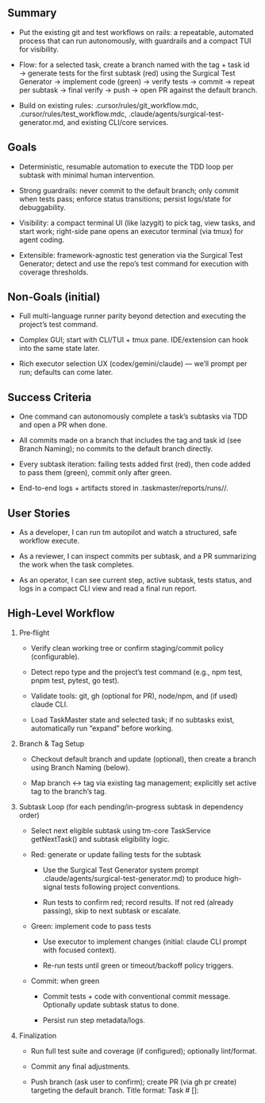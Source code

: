 ## Summary

- Put the existing git and test workflows on rails: a repeatable, automated process that can run autonomously, with guardrails and a compact TUI for visibility.

- Flow: for a selected task, create a branch named with the tag + task id → generate tests for the first subtask (red) using the Surgical Test Generator → implement code (green) → verify tests → commit → repeat per subtask → final verify → push → open PR against the default branch.

- Build on existing rules: .cursor/rules/git_workflow.mdc, .cursor/rules/test_workflow.mdc, .claude/agents/surgical-test-generator.md, and existing CLI/core services.

## Goals

- Deterministic, resumable automation to execute the TDD loop per subtask with minimal human intervention.

- Strong guardrails: never commit to the default branch; only commit when tests pass; enforce status transitions; persist logs/state for debuggability.

- Visibility: a compact terminal UI (like lazygit) to pick tag, view tasks, and start work; right-side pane opens an executor terminal (via tmux) for agent coding.

- Extensible: framework-agnostic test generation via the Surgical Test Generator; detect and use the repo’s test command for execution with coverage thresholds.

## Non‑Goals (initial)

- Full multi-language runner parity beyond detection and executing the project’s test command.

- Complex GUI; start with CLI/TUI + tmux pane. IDE/extension can hook into the same state later.

- Rich executor selection UX (codex/gemini/claude) — we’ll prompt per run; defaults can come later.

## Success Criteria

- One command can autonomously complete a task’s subtasks via TDD and open a PR when done.

- All commits made on a branch that includes the tag and task id (see Branch Naming); no commits to the default branch directly.

- Every subtask iteration: failing tests added first (red), then code added to pass them (green), commit only after green.

- End-to-end logs + artifacts stored in .taskmaster/reports/runs/<timestamp-or-id>/.

## User Stories

- As a developer, I can run tm autopilot <taskId> and watch a structured, safe workflow execute.

- As a reviewer, I can inspect commits per subtask, and a PR summarizing the work when the task completes.

- As an operator, I can see current step, active subtask, tests status, and logs in a compact CLI view and read a final run report.

## High‑Level Workflow

1) Pre‑flight

   - Verify clean working tree or confirm staging/commit policy (configurable).

   - Detect repo type and the project’s test command (e.g., npm test, pnpm test, pytest, go test).

   - Validate tools: git, gh (optional for PR), node/npm, and (if used) claude CLI.

   - Load TaskMaster state and selected task; if no subtasks exist, automatically run “expand” before working.

2) Branch & Tag Setup

   - Checkout default branch and update (optional), then create a branch using Branch Naming (below).

   - Map branch ↔ tag via existing tag management; explicitly set active tag to the branch’s tag.

3) Subtask Loop (for each pending/in-progress subtask in dependency order)

   - Select next eligible subtask using tm-core TaskService getNextTask() and subtask eligibility logic.

   - Red: generate or update failing tests for the subtask

     - Use the Surgical Test Generator system prompt .claude/agents/surgical-test-generator.md) to produce high-signal tests following project conventions.

     - Run tests to confirm red; record results. If not red (already passing), skip to next subtask or escalate.

   - Green: implement code to pass tests

     - Use executor to implement changes (initial: claude CLI prompt with focused context).

     - Re-run tests until green or timeout/backoff policy triggers.

   - Commit: when green

     - Commit tests + code with conventional commit message. Optionally update subtask status to done.

     - Persist run step metadata/logs.

4) Finalization

   - Run full test suite and coverage (if configured); optionally lint/format.

   - Commit any final adjustments.

   - Push branch (ask user to confirm); create PR (via gh pr create) targeting the default branch. Title format: Task #<id> [<tag>]: <title>.

5) Post‑Run

   - Update task status if desired (e.g., review).

   - Persist run report (JSON + markdown summary) to .taskmaster/reports/runs/<run-id>/.

## Guardrails

- Never commit to the default branch.

- Commit only if all tests (targeted and suite) pass; allow override flags.

- Enforce 80% coverage thresholds (lines/branches/functions/statements) by default; configurable.

- Timebox/model ops and retries; if not green within N attempts, pause with actionable state for resume.

- Always log actions, commands, and outcomes; include dry-run mode.

- Ask before branch creation, pushing, and opening a PR unless --no-confirm is set.

## Integration Points (Current Repo)

- CLI: apps/cli provides command structure and UI components.

  - New command: tm autopilot (alias: task-master autopilot).

  - Reuse UI components under apps/cli/src/ui/components/ for headers/task details/next-task.

- Core services: packages/tm-core

  - TaskService for selection, status, tags.

  - TaskExecutionService for prompt formatting and executor prep.

  - Executors: claude executor and ExecutorFactory to run external tools.

  - Proposed new: WorkflowOrchestrator to drive the autonomous loop and emit progress events.

- Tag/Git utilities: scripts/modules/utils/git-utils.js and scripts/modules/task-manager/tag-management.js for branch→tag mapping and explicit tag switching.

- Rules: .cursor/rules/git_workflow.mdc and .cursor/rules/test_workflow.mdc to steer behavior and ensure consistency.

- Test generation prompt: .claude/agents/surgical-test-generator.md.

## Proposed Components

- Orchestrator (tm-core): WorkflowOrchestrator (new)

  - State machine driving phases: Preflight → Branch/Tag → SubtaskIter (Red/Green/Commit) → Finalize → PR.

  - Exposes an evented API (progress events) that the CLI can render.

  - Stores run state artifacts.

- Test Runner Adapter

  - Detects and runs tests via the project’s test command (e.g., npm test), with targeted runs where feasible.

  - API: runTargeted(files/pattern), runAll(), report summary (failures, duration, coverage), enforce 80% threshold by default.

- Git/PR Adapter

  - Encapsulates git ops: branch create/checkout, add/commit, push.

  - Optional gh integration to open PR; fallback to instructions if gh unavailable.

  - Confirmation gates for branch creation and pushes.

- Prompt/Exec Adapter

  - Uses existing executor service to call the selected coding assistant (initially claude) with tight prompts: task/subtask context, surgical tests first, then minimal code to green.

- Run State + Reporting

  - JSONL log of steps, timestamps, commands, test results.

  - Markdown summary for PR description and post-run artifact.

## CLI UX (MVP)

- Command: tm autopilot [taskId]

  - Flags: --dry-run, --no-push, --no-pr, --no-confirm, --force, --max-attempts <n>, --runner <auto|custom>, --commit-scope <scope>

  - Output: compact header (project, tag, branch), current phase, subtask line, last test summary, next actions.

- Resume: If interrupted, tm autopilot --resume picks up from last checkpoint in run state.

### TUI with tmux (Linear Execution)

- Left pane: Tag selector, task list (status/priority), start/expand shortcuts; “Start” triggers the next task or a selected task.

- Right pane: Executor terminal (tmux split) that runs the coding agent (claude-code/codex). Autopilot can hand over to the right pane during green.

- MCP integration: use MCP tools for task queries/updates and for shell/test invocations where available.

## Prompts (Initial Direction)

- Red phase prompt skeleton (tests):

  - Use .claude/agents/surgical-test-generator.md as the system prompt to generate high-signal failing tests tailored to the project’s language and conventions. Keep scope minimal and deterministic; no code changes yet.

- Green phase prompt skeleton (code):

  - “Make the tests pass by changing the smallest amount of code, following project patterns. Only modify necessary files. Keep commits focused to this subtask.”

## Configuration

- .taskmaster/config.json additions

  - autopilot: { enabled: true, requireCleanWorkingTree: true, commitTemplate: "{type}({scope}): {msg}", defaultCommitType: "feat" }

  - test: { runner: "auto", coverageThresholds: { lines: 80, branches: 80, functions: 80, statements: 80 } }

  - git: { branchPattern: "{tag}/task-{id}-{slug}", pr: { enabled: true, base: "default" } }

## Risks and Mitigations

- Model hallucination/large diffs: restrict prompt scope; enforce minimal changes; show diff previews (optional) before commit.

- Flaky tests: allow retries, isolate targeted runs for speed, then full suite before commit.

- Environment variability: detect runners/tools; provide fallbacks and actionable errors.

- PR creation fails: still push and print manual commands; persist PR body to reuse.

## Open Questions

1) Slugging rules for branch names; any length limits or normalization beyond {slug} token sanitize?

2) PR body standard sections beyond run report (e.g., checklist, coverage table)?

3) Default executor prompt fine-tuning once codex/gemini integration is available.

4) Where to store persistent TUI state (pane layout, last selection) in .taskmaster/state.json?

## Branch Naming

- Include both the tag and the task id in the branch name to make lineage explicit.

- Default pattern: <tag>/task-<id>[-slug] (e.g., master/task-12, tag-analytics/task-4-user-auth).

- Configurable via .taskmaster/config.json: git.branchPattern supports tokens {tag}, {id}, {slug}.

## PR Base Branch

- Use the repository’s default branch (detected via git) unless overridden.

- Title format: Task #<id> [<tag>]: <title>.

## RPG Mapping (Repository Planning Graph)

Functional nodes (capabilities):

- Autopilot Orchestration → drives TDD loop and lifecycle

- Test Generation (Surgical) → produces failing tests from subtask context

- Test Execution + Coverage → runs suite, enforces thresholds

- Git/Branch/PR Management → safe operations and PR creation

- TUI/Terminal Integration → interactive control and visibility via tmux

- MCP Integration → structured task/status/context operations

Structural nodes (code organization):

- packages/tm-core:

  - services/workflow-orchestrator.ts (new)

  - services/test-runner-adapter.ts (new)

  - services/git-adapter.ts (new)

  - existing: task-service.ts, task-execution-service.ts, executors/*

- apps/cli:

  - src/commands/autopilot.command.ts (new)

  - src/ui/tui/ (new tmux/TUI helpers)

- scripts/modules:

  - reuse utils/git-utils.js, task-manager/tag-management.js

- .claude/agents/:

  - surgical-test-generator.md

Edges (data/control flow):

- Autopilot → Test Generation → Test Execution → Git Commit → loop

- Autopilot → Git Adapter (branch, tag, PR)

- Autopilot → TUI (event stream) → tmux pane control

- Autopilot → MCP tools for task/status updates

- Test Execution → Coverage gate → Autopilot decision

Topological traversal (implementation order):

1) Git/Test adapters (foundations)

2) Orchestrator skeleton + events

3) CLI autopilot command and dry-run

4) Surgical test-gen integration and execution gate

5) PR creation, run reports, resumability

## Phased Roadmap

- Phase 0: Spike

  - Implement CLI skeleton tm autopilot with dry-run showing planned steps from a real task + subtasks.

  - Detect test runner (package.json) and git state; render a preflight report.

- Phase 1: Core Rails

  - Implement WorkflowOrchestrator in tm-core with event stream; add Git/Test adapters.

  - Support subtask loop (red/green/commit) with framework-agnostic test generation and detected test command; commit gating on passing tests and coverage.

  - Branch/tag mapping via existing tag-management APIs.

  - Run report persisted under .taskmaster/reports/runs/.

- Phase 2: PR + Resumability

  - Add gh PR creation with well-formed body using the run report.

  - Introduce resumable checkpoints and --resume flag.

  - Add coverage enforcement and optional lint/format step.

- Phase 3: Extensibility + Guardrails

  - Add support for basic pytest/go test adapters.

  - Add safeguards: diff preview mode, manual confirm gates, aggressive minimal-change prompts.

  - Optional: small TUI panel and extension panel leveraging the same run state file.

## References (Repo)

- Test Workflow: .cursor/rules/test_workflow.mdc

- Git Workflow: .cursor/rules/git_workflow.mdc

- CLI: apps/cli/src/commands/start.command.ts, apps/cli/src/ui/components/*.ts

- Core Services: packages/tm-core/src/services/task-service.ts, task-execution-service.ts

- Executors: packages/tm-core/src/executors/*

- Git Utilities: scripts/modules/utils/git-utils.js

- Tag Management: scripts/modules/task-manager/tag-management.js

 - Surgical Test Generator: .claude/agents/surgical-test-generator.md

